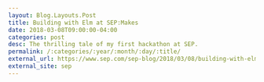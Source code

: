 ```yaml
---
layout: Blog.Layouts.Post
title: Building with Elm at SEP:Makes 
date: 2018-03-08T09:00:00-04:00
categories: post
desc: The thrilling tale of my first hackathon at SEP.
permalink: /:categories/:year/:month/:day/:title/
external_url: https://www.sep.com/sep-blog/2018/03/08/building-with-elm-at-sepmakes/
external_site: sep
---
```

